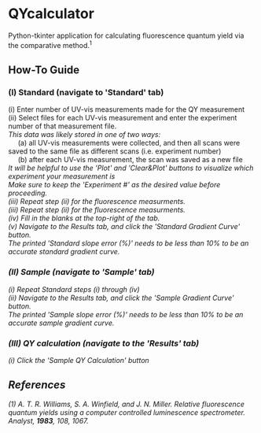 # QYcalculator
Python-tkinter application for calculating fluorescence quantum yield via the comparative method.<sup>1</sup>

## How-To Guide
### (I) Standard (navigate to 'Standard' tab)
(i) Enter number of UV-vis measurements made for the QY measurement <br>
(ii) Select files for each UV-vis measurement and enter the experiment number of that measurement file. <br>
<i>This data was likely stored in one of two ways:</i> <br>
&nbsp;&nbsp;&nbsp;&nbsp;&nbsp;(a) all UV-vis measurements were collected, and then all scans were saved to the same file as different scans (i.e. experiment number) <br>
&nbsp;&nbsp;&nbsp;&nbsp;&nbsp;(b) after each UV-vis measurement, the scan was saved as a new file <br>
<i>It will be helpful to use the 'Plot' and 'Clear&Plot' buttons to visualize which experiment your measurement is <br>
<i>Make sure to keep the 'Experiment #' as the desired value before proceeding.</i> <br>
(iii) Repeat step (ii) for the fluorescence measurments. <br> 
(iii) Repeat step (ii) for the fluorescence measurments. <br>
(iv) Fill in the blanks at the top-right of the tab. <br>
(v) Navigate to the Results tab, and click the 'Standard Gradient Curve' button. <br>
<i>The printed 'Standard slope error (%)' needs to be less than 10% to be an accurate standard gradient curve.</i> <br>
### (II) Sample (navigate to 'Sample' tab)
(i) Repeat Standard steps (i) through (iv) <br>
(ii) Navigate to the Results tab, and click the 'Sample Gradient Curve' button. <br>
<i>The printed 'Sample slope error (%)' needs to be less than 10% to be an accurate sample gradient curve.</i> <br>
### (III) QY calculation (navigate to the 'Results' tab)
(i) Click the 'Sample QY Calculation' button <br>

## References
(1) A. T. R. Williams, S. A. Winfield, and J. N. Miller. Relative fluorescence quantum yields using a computer controlled luminescence spectrometer. <i>Analyst</i>, <b>1983</b>, <i>108</i>, 1067. 

